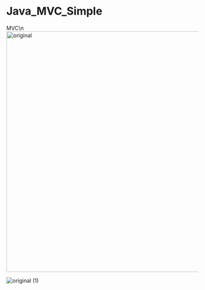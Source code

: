 # Java_MVC_Simple

MVC\n
<img width="632" alt="original" src="https://user-images.githubusercontent.com/60017090/182567052-7b3f1ce8-748a-4167-9c82-257565829f1a.png">


![original (1)](https://user-images.githubusercontent.com/60017090/182567096-65993592-91df-4d9c-b11c-ae9f757ed64e.png)
